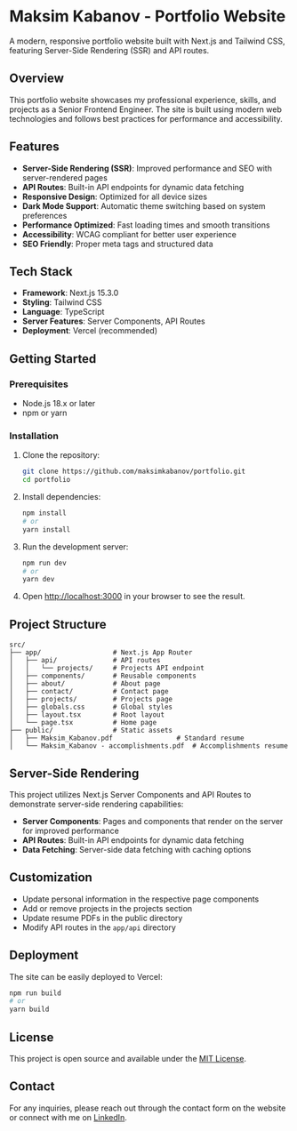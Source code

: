 # Maksim Kabanov - Portfolio Website

A modern, responsive portfolio website built with Next.js and Tailwind CSS, featuring Server-Side Rendering (SSR) and API routes.

## Overview

This portfolio website showcases my professional experience, skills, and projects as a Senior Frontend Engineer. The site is built using modern web technologies and follows best practices for performance and accessibility.

## Features

- **Server-Side Rendering (SSR)**: Improved performance and SEO with server-rendered pages
- **API Routes**: Built-in API endpoints for dynamic data fetching
- **Responsive Design**: Optimized for all device sizes
- **Dark Mode Support**: Automatic theme switching based on system preferences
- **Performance Optimized**: Fast loading times and smooth transitions
- **Accessibility**: WCAG compliant for better user experience
- **SEO Friendly**: Proper meta tags and structured data

## Tech Stack

- **Framework**: Next.js 15.3.0
- **Styling**: Tailwind CSS
- **Language**: TypeScript
- **Server Features**: Server Components, API Routes
- **Deployment**: Vercel (recommended)

## Getting Started

### Prerequisites

- Node.js 18.x or later
- npm or yarn

### Installation

1. Clone the repository:

   ```bash
   git clone https://github.com/maksimkabanov/portfolio.git
   cd portfolio
   ```

2. Install dependencies:

   ```bash
   npm install
   # or
   yarn install
   ```

3. Run the development server:

   ```bash
   npm run dev
   # or
   yarn dev
   ```

4. Open [http://localhost:3000](http://localhost:3000) in your browser to see the result.

## Project Structure

```
src/
├── app/                  # Next.js App Router
│   ├── api/              # API routes
│   │   └── projects/     # Projects API endpoint
│   ├── components/       # Reusable components
│   ├── about/            # About page
│   ├── contact/          # Contact page
│   ├── projects/         # Projects page
│   ├── globals.css       # Global styles
│   ├── layout.tsx        # Root layout
│   └── page.tsx          # Home page
├── public/               # Static assets
│   ├── Maksim_Kabanov.pdf                # Standard resume
│   └── Maksim_Kabanov - accomplishments.pdf  # Accomplishments resume
```

## Server-Side Rendering

This project utilizes Next.js Server Components and API Routes to demonstrate server-side rendering capabilities:

- **Server Components**: Pages and components that render on the server for improved performance
- **API Routes**: Built-in API endpoints for dynamic data fetching
- **Data Fetching**: Server-side data fetching with caching options

## Customization

- Update personal information in the respective page components
- Add or remove projects in the projects section
- Update resume PDFs in the public directory
- Modify API routes in the `app/api` directory

## Deployment

The site can be easily deployed to Vercel:

```bash
npm run build
# or
yarn build
```

## License

This project is open source and available under the [MIT License](LICENSE).

## Contact

For any inquiries, please reach out through the contact form on the website or connect with me on [LinkedIn](https://linkedin.com/in/maksimkabanov).
